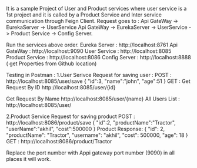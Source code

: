 It is a sample Project of User and Product services 
where user service is a 1st project and it is called by a Product Service and Inter service communication through Feign Client.
Request goes to : 
Api GateWay -> EurekaServer -> UserService
Api GateWay -> EurekaServer -> UserService -> Product Service -> Config Server.

Run the services above order.
Eureka Server : http://localhost:8761
Api GateWay : http://localhost:9090
User Service : http://localhost:8085
Product Service : http://localhost:8086
Config Server : http://localhost:8888 ( get Properties from Github location)  

Testing in Postman :
1.User Serivce Request for saving user :
POST : http://localhost:8085/user/save
{
 "id":3,
 "name":"john",
 "age":51
}
GET :
Get Request By ID
http://localhost:8085/user/{id}

Get Request By Name
 http://localhost:8085/user/{name}
 All Users List : http://localhost:8085/user/

 2.Product Service Request for saving product
 POST : http://localhost:8086/product/save
   {
    "id":2,
    "productName":"Tractor",
    "userName":"akhil",
    "cost":500000
}
Product Response:
{
    "id": 2,
    "productName": "Tractor",
    "username": "akhil",
    "cost": 500000,
    "age": 18
}
GET : http://localhost:8086/product/Tractor

Replace the port number with Appi gateway port number (9090) in all places it will work.

 
       
